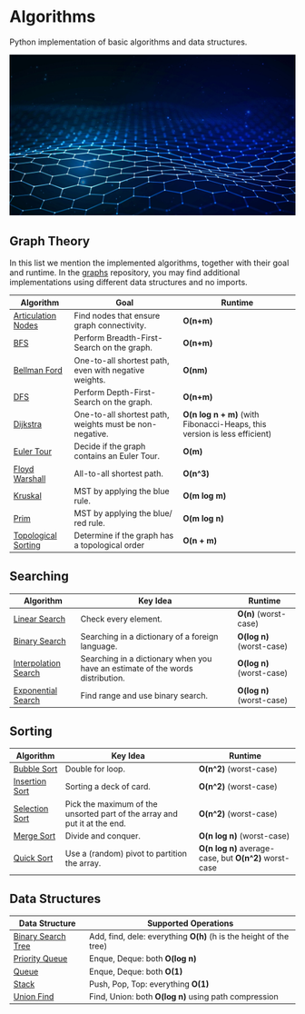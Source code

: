 # Algorithms

Python implementation of basic algorithms and data structures. 

![Alt text](/wallpaper.jpg?raw=true "Title")


## Graph Theory

In this list we mention the implemented algorithms, together with their goal and runtime. In the [graphs](/graphs) repository, you may find additional implementations using different data structures and no imports. 

Algorithm  | Goal | Runtime
------------- | ------------- | -------------
[Articulation Nodes](/graphs/ArticulationNodes.java)  | Find nodes that ensure graph connectivity. | **O(n+m)**
[BFS](/graphs/BFSAdjacencyList.java)  | Perform Breadth-First-Search on the graph. | **O(n+m)**
[Bellman Ford](/graphs/BellmanFordAdjacencyList.java)  | One-to-all shortest path, even with negative weights. | **O(nm)**
[DFS](/graphs/DFSAdjacencyList.java)  | Perform Depth-First-Search on the graph. | **O(n+m)**
[Dijkstra](/graphs/DijkstraAdjacencyList.java)  | One-to-all shortest path, weights must be non-negative. | **O(n log n + m)** (with Fibonacci-Heaps, this version is less efficient)
[Euler Tour](/graphs/EulerTour.java)  | Decide if the graph contains an Euler Tour. | **O(m)** 
[Floyd Warshall](/graphs/FloydWarshallAdjacencyList.java)  | All-to-all shortest path. | **O(n^3)** 
[Kruskal](/graphs/KruskalAdjacencyList.java)  | MST by applying the blue rule. | **O(m log m)** 
[Prim](/graphs/PrimAdjacencyList.java)  | MST by applying the blue/ red rule. | **O(m log n)**
[Topological Sorting](/graphs/TopologicalSortAdjacencyList.java)  | Determine if the graph has a topological order | **O(n + m)**

## Searching

Algorithm  | Key Idea | Runtime
------------- | ------------- | -------------
[Linear Search](/searching/LinearSearch.java)  | Check every element. | **O(n)** (worst-case)
[Binary Search](/searching/BinarySearch.java)  | Searching in a dictionary of a foreign language. | **O(log n)** (worst-case)
[Interpolation Search](/searching/InterpolationSearch.java)  | Searching in a dictionary when you have an estimate of the words distribution. | **O(log n)** (worst-case)
[Exponential Search](/searching/ExponentialSearch.java)  | Find range and use binary search. | **O(log n)** (worst-case)

## Sorting

Algorithm  | Key Idea | Runtime
------------- | ------------- | -------------
[Bubble Sort](/sorting/bubble_sort.py)  | Double for loop. | **O(n^2)** (worst-case)
[Insertion Sort](/sorting/insertion_sort.py)  | Sorting a deck of card. | **O(n^2)** (worst-case)
[Selection Sort](/sorting/selection_sort.py)  | Pick the maximum of the unsorted part of the array and put it at the end. | **O(n^2)** (worst-case)
[Merge Sort](/sorting/merge_sort.py)  | Divide and conquer. | **O(n log n)** (worst-case)
[Quick Sort](/sorting/quick_sort.py)  | Use a (random) pivot to partition the array. | **O(n log n)** average-case, but **O(n^2)** worst-case

## Data Structures

Data Structure  | Supported Operations 
------------- | -------------
[Binary Search Tree](/data-structures/BinarySearchTree.java)  | Add, find, dele: everything **O(h)** (h is the height of the tree)
[Priority Queue](/data-structures/PriorityQueue.java)  | Enque, Deque: both **O(log n)**
[Queue](/data-structures/Queue.java)  | Enque, Deque: both **O(1)** 
[Stack](/data-structures/Stack.java)  | Push, Pop, Top: everything **O(1)** 
[Union Find](/data-structures/UnionFind.java)  | Find, Union: both **O(log n)** using path compression 
